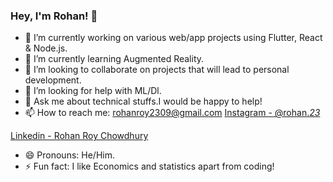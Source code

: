 ### Hey, I'm Rohan! 👋


- 🔭 I’m currently working on various web/app projects using Flutter,  React & Node.js.
- 🌱 I’m currently learning Augmented Reality.
- 👯 I’m looking to collaborate on projects that will lead to personal development.
- 🤔 I’m looking for help with ML/Dl. 
- 💬 Ask me about technical stuffs.I would be happy to help!
- 📫 How to reach me: rohanroy2309@gmail.com
[Instagram - @rohan._23_](https://www.instagram.com/rohan._23_/)

[Linkedin - Rohan Roy Chowdhury](https://www.linkedin.com/in/rohan-roy-chowdhury-884619187/)
- 😄 Pronouns: He/Him.
- ⚡ Fun fact: I like Economics and statistics apart from coding!

